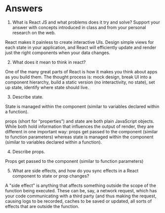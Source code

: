 # Answers
1. What is React JS and what problems does it try and solve? Support your answer with concepts introduced in class and from your personal research on the web.

React makes it painless to create interactive UIs. Design simple views for each state in your application, and React will efficiently update and render just the right components when your data changes.

2. What does it mean to think in react?

One of the many great parts of React is how it makes you think about apps as you build them. The thought process is: mock design, break UI into a component hierarchy, build a static version (no interactivity, no state), set up state, identify where state should live.

3. Describe state.

State is managed within the component (similar to variables declared within a function).

props (short for “properties”) and state are both plain JavaScript objects. While both hold information that influences the output of render, they are different in one important way: props get passed to the component (similar to function parameters) whereas state is managed within the component (similar to variables declared within a function).

4. Describe props.

Props get passed to the component (similar to function parameters)

5. What are side effects, and how do you sync effects in a React component to state or prop changes?

A "side effect" is anything that affects something outside the scope of the function being executed. These can be, say, a network request, which has your code communicating with a third party (and thus making the request, causing logs to be recorded, caches to be saved or updated, all sorts of effects that are outside the function.